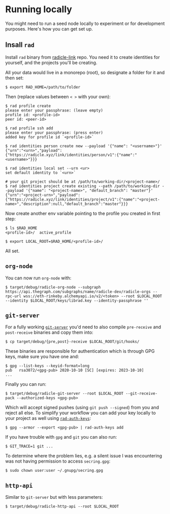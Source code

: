 # Running locally

You might need to run a seed node locally to experiment or for development purposes. Here's how you can get set up.

## Insall `rad`

Install `rad` binary from [radicle-link](https://github.com/radicle-dev/radicle-link/tree/master/bins/rad) repo. You need it to create identities for yourself, and the projects you'll be creating.

All your data would live in a monorepo (root), so designate a folder for it and then set:

```
$ export RAD_HOME=/path/to/folder
```

Then (replace values between `< >` with your own):

```
$ rad profile create
please enter your passphrase: (leave empty)
profile id: <profile-id>
peer id: <peer-id>

$ rad profile ssh add
please enter your passphrase: (press enter)
added key for profile id `<profile-id>`

$ rad identities person create new --payload '{"name": "<username>"}'
{"urn":"<urn>","payload":{"https://radicle.xyz/link/identities/person/v1":{"name":"<username>"}}}

$ rad identities local set --urn <ur>
set default identity to `<urn>`

# your git project should be at /path/to/working-dir/<project-name>/
$ rad identities project create existing --path /path/to/working-dir --payload '{"name": "<project-name>", "default_branch": "master"}'
{"urn":"<project-urn>","payload":{"https://radicle.xyz/link/identities/project/v1":{"name":"<project-name>","description":null,"default_branch":"master"}}}
```

Now create another env variable pointing to the profile you created in first step:
```
$ ls $RAD_HOME
<profile-id>/  active_profile

$ export LOCAL_ROOT=$RAD_HOME/<profile-id>/
```

All set.

## `org-node`

You can now run `org-node` with:

```
$ target/debug/radicle-org-node --subgraph https://api.thegraph.com/subgraphs/name/radicle-dev/radicle-orgs --rpc-url wss://eth-rinkeby.alchemyapi.io/v2/<token> --root $LOCAL_ROOT --identity $LOCAL_ROOT/keys/librad.key --identity-passphrase ''
```

## `git-server`

For a fully working [`git-server`](https://github.com/radicle-dev/radicle-client-services/tree/master/git-server) you'd need to also compile `pre-receive` and `post-receive` binaries and copy them into:

```
$ cp target/debug/{pre,post}-receive $LOCAL_ROOT/git/hooks/
```

These binaries are responsible for authentication which is through GPG keys, make sure you have one and:

```
$ gpg --list-keys --keyid-format=long
pub   rsa3072/<gpg-pub> 2020-10-10 [SC] [expires: 2023-10-10]
...
```

Finally you can run:

```
$ target/debug/radicle-git-server --root $LOCAL_ROOT --git-receive-pack --authorized-keys <gpg-pub>
```

Which will accept signed pushes (using `git push --signed`) from you and reject all else. To simplify your workflow you can add your key locally to your project as well using [`rad-auth-keys`](https://github.com/radicle-dev/radicle-client-tools):

```
$ gpg --armor --export <gpg-pub> | rad-auth-keys add
```

If you have trouble with `gpg` and `git` you can also run:

```
$ GIT_TRACE=1 git ...
```

To determine where the problem lies, e.g. a silent issue I was encountering was not having permission to access `secring.gpg`:

```
$ sudo chown user:user ~/.gnupg/secring.gpg
```

## `http-api`

Similar to `git-server` but with less parameters:

```
$ target/debug/radicle-http-api --root $LOCAL_ROOT
```

